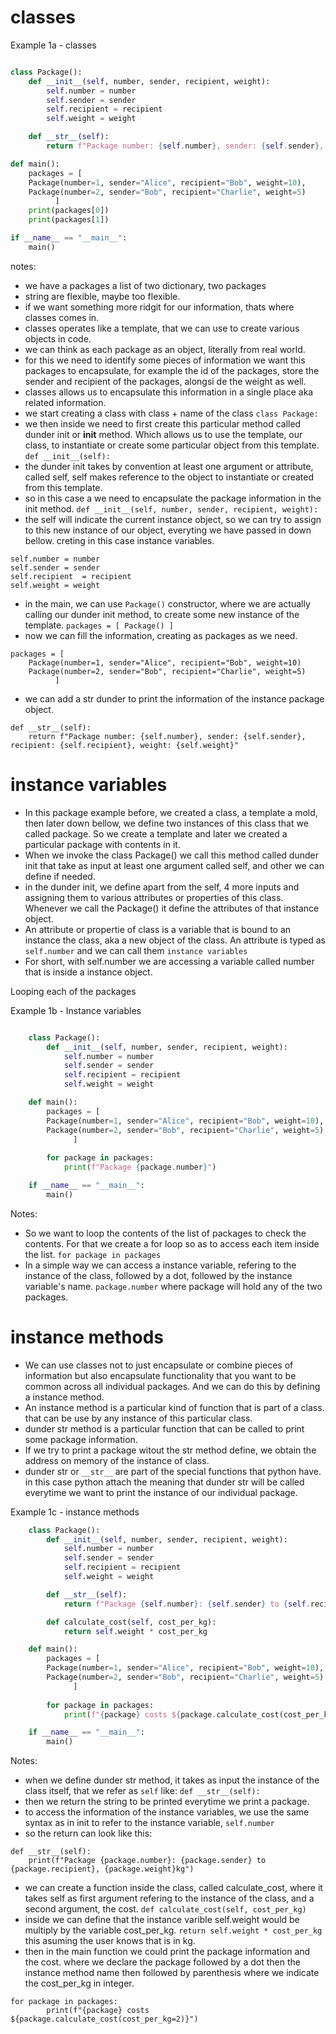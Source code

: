 # classes

Example 1a - classes

```python

class Package():
    def __init__(self, number, sender, recipient, weight):
        self.number = number
        self.sender = sender
        self.recipient = recipient
        self.weight = weight

    def __str__(self):
        return f"Package number: {self.number}, sender: {self.sender}, recipient: {self.recipient}, weight: {self.weight}"

def main():
    packages = [
    Package(number=1, sender="Alice", recipient="Bob", weight=10),
    Package(number=2, sender="Bob", recipient="Charlie", weight=5)
          ]
    print(packages[0])
    print(packages[1])

if __name__ == "__main__":
    main()

```

notes:
+ we have a packages a list of two dictionary, two packages
+ string are flexible, maybe too flexible.
+ if we want something more ridgit for our information, thats where classes
comes in.
+ classes operates like a template, that we can use to create  various objects
in code.
+ we can think as each package as an object, literally from real world.
+ for this we need to identify some pieces of information we want this packages
to encapsulate, for example the id of the packages, store the sender and
recipient of the packages, alongsi de the weight as well.
+ classes allows us to encapsulate this information in a single place
aka related information.
+ we start creating a class with class + name of the class
`class Package:`
+ we then inside we need to first create this particular method called
dunder init or __init__ method. Which allows us to use the template, our
class, to instantiate or create some particular object from this template.
`def __init__(self):`
+ the dunder init takes by convention at least one argument or attribute,
called self, self makes reference to the object to instantiate or created
from this template.
+ so in this case a we need to encapsulate the package information in the
init method. `def __init__(self, number, sender, recipient, weight):`
+ the self will indicate the current instance object, so we can try to 
assign to this new instance of our object, everyting we have passed in down bellow.
creting in this case instance variables.
```
self.number = number
self.sender = sender
self.recipient  = recipient
self.weight = weight
```
+ in the main, we can use `Package()` constructor, where we are actually calling
our dunder init method, to create some new instance of the template.
`packages = [ Package() ]`
+ now we can fill the information, creating as packages as we need.
```
packages = [
    Package(number=1, sender="Alice", recipient="Bob", weight=10)
    Package(number=2, sender="Bob", recipient="Charlie", weight=5)
          ]
```
+ we can add a str dunder to print the information of the instance package object.
```
def __str__(self):
    return f"Package number: {self.number}, sender: {self.sender}, recipient: {self.recipient}, weight: {self.weight}"

```


# instance variables
+ In this package example before, we created a class, a template a mold,
then later down bellow, we  define two instances of this class that we
called package. So we create a template and later we created a particular
package with contents in it.
+ When we invoke the class Package() we call this method called dunder init
that take as input at least one argument called self, and other we can define
if needed.
+ in the dunder init, we define apart from the self, 4 more inputs and
assigning them to various attributes or properties of this class. Whenever
 we call the Package() it define the attributes of that instance object. 
+ An attribute or propertie of class is a variable that is bound to an
instance the class, aka a new object of the class. An attribute is typed as
`self.number` and we can call them `instance variables`
+ For short, with self.number we are accessing a variable called number
that is inside a instance object.

Looping each of the packages

Example 1b - Instance variables

```python

    class Package():
        def __init__(self, number, sender, recipient, weight):
            self.number = number
            self.sender = sender
            self.recipient = recipient
            self.weight = weight

    def main():
        packages = [
        Package(number=1, sender="Alice", recipient="Bob", weight=10),
        Package(number=2, sender="Bob", recipient="Charlie", weight=5)
              ]
        
        for package in packages:
            print(f"Package {package.number}")

    if __name__ == "__main__":
        main()

```

Notes:
+ So we want to loop the contents of the list of packages to check the contents.
For that we create a for loop so as to access each item inside the list.
`for package in packages`
+ In a simple way we can access a instance variable, refering to the instance of
the class, followed by a dot, followed by the instance variable's name.
`package.number` where package will hold any of the two packages.


# instance methods
+ We can use classes not to just encapsulate or combine pieces of information
but also encapsulate functionality that you want to be common across all
individual packages. And we can do this by defining a instance method.
+ An instance method is a particular kind of function that is part of a class.
that can be use by any instance of this particular class.
+ dunder str method is a particular function that can be called to print
some package information.
+ If we try to print a package witout the str method define, we obtain
the address on memory of the instance of class.
+ dunder str or `__str__` are part of the special functions that python have.
in this case python attach the meaning that dunder str will be called
everytime we want to print the instance of our individual package.


Example 1c - instance methods

```python
    class Package():
        def __init__(self, number, sender, recipient, weight):
            self.number = number
            self.sender = sender
            self.recipient = recipient
            self.weight = weight

        def __str__(self):
            return f"Package {self.number}: {self.sender} to {self.recipient}, {self.weight}kg"

        def calculate_cost(self, cost_per_kg):
            return self.weight * cost_per_kg

    def main():
        packages = [
        Package(number=1, sender="Alice", recipient="Bob", weight=10),
        Package(number=2, sender="Bob", recipient="Charlie", weight=5)
              ]
        
        for package in packages:
            print(f"{package} costs ${package.calculate_cost(cost_per_kg=2)}")

    if __name__ == "__main__":
        main()
```

Notes:
+ when we define dunder str method, it takes as input the instance of the class
itself, that we refer as `self` like: `def __str__(self):`
+ then we return the string to be printed everytime we print a package.
+ to access the information of the instance variables, we use the same
syntax as in init to refer to the instance variable, `self.number`
+ so the return can look like this:
```
def __str__(self):
    print(f"Package {package.number}: {package.sender} to {package.recipient}, {package.weight}kg")
```
+ we can create a function inside the class, called calculate_cost, where it
takes self as first argument refering to the instance of the class, and a
second argument, the cost. `def calculate_cost(self, cost_per_kg)`
+ inside we can define that the instance varible self.weight would be multiply
by the variable cost_per_kg. `return self.weight * cost_per_kg` this asuming the
user knows that is in kg.
+ then in the main function we could print the package information and the cost.
where we declare the package followed by a dot then the instance method name
then followed by parenthesis where we indicate the cost_per_kg in integer.
```
for package in packages:
        print(f"{package} costs ${package.calculate_cost(cost_per_kg=2)}")
```


